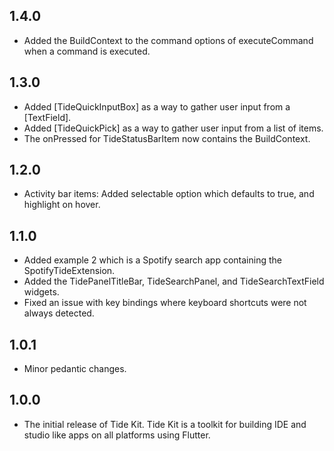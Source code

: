 ## 1.4.0

- Added the BuildContext to the command options of executeCommand when a command is executed.

## 1.3.0

- Added [TideQuickInputBox] as a way to gather user input from a [TextField].
- Added [TideQuickPick] as a way to gather user input from a list of items.
- The onPressed for TideStatusBarItem now contains the BuildContext.

## 1.2.0

- Activity bar items: Added selectable option which defaults to true, and highlight on hover.

## 1.1.0

- Added example 2 which is a Spotify search app containing the SpotifyTideExtension.
- Added the TidePanelTitleBar, TideSearchPanel, and TideSearchTextField widgets.
- Fixed an issue with key bindings where keyboard shortcuts were not always detected.

## 1.0.1

* Minor pedantic changes.

## 1.0.0

* The initial release of Tide Kit. Tide Kit is a toolkit for building IDE and studio like apps on all platforms using Flutter.
